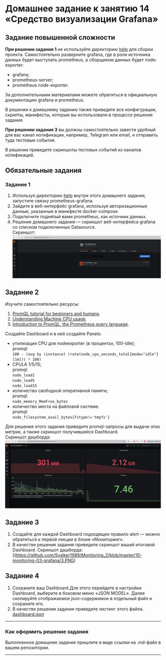 # Домашнее задание к занятию 14 «Средство визуализации Grafana»

## Задание повышенной сложности

**При решении задания 1** не используйте директорию [help](./help) для сборки проекта. Самостоятельно разверните grafana, где в роли источника данных будет выступать prometheus, а сборщиком данных будет node-exporter:

- grafana;
- prometheus-server;
- prometheus node-exporter.

За дополнительными материалами можете обратиться в официальную документацию grafana и prometheus.

В решении к домашнему заданию также приведите все конфигурации, скрипты, манифесты, которые вы 
использовали в процессе решения задания.

**При решении задания 3** вы должны самостоятельно завести удобный для вас канал нотификации, например, Telegram или email, и отправить туда тестовые события.

В решении приведите скриншоты тестовых событий из каналов нотификаций.

## Обязательные задания

### Задание 1

1. Используя директорию [help](./help) внутри этого домашнего задания, запустите связку prometheus-grafana.
1. Зайдите в веб-интерфейс grafana, используя авторизационные данные, указанные в манифесте docker-compose.
1. Подключите поднятый вами prometheus, как источник данных.
1. Решение домашнего задания — скриншот веб-интерфейса grafana со списком подключенных Datasource.  
Скриншот:  
   ![](https://github.com/Svalker1989/Monitoring_2/blob/master/10-monitoring-03-grafana/1.PNG)  
## Задание 2

Изучите самостоятельно ресурсы:

1. [PromQL tutorial for beginners and humans](https://valyala.medium.com/promql-tutorial-for-beginners-9ab455142085).
1. [Understanding Machine CPU usage](https://www.robustperception.io/understanding-machine-cpu-usage).
1. [Introduction to PromQL, the Prometheus query language](https://grafana.com/blog/2020/02/04/introduction-to-promql-the-prometheus-query-language/).

Создайте Dashboard и в ней создайте Panels:

- утилизация CPU для nodeexporter (в процентах, 100-idle);  
promql:  
`100 - (avg by (instance) (rate(node_cpu_seconds_total{mode="idle"}[1m])) * 100)`  
- CPULA 1/5/15;  
promql:  
`node_load1`  
`node_load5`  
`node_load15`  
- количество свободной оперативной памяти;  
promql:  
`node_memory_MemFree_bytes`  
- количество места на файловой системе.  
promql:  
`node_filesystem_avail_bytes{fstype!='tmpfs'}`  

Для решения этого задания приведите promql-запросы для выдачи этих метрик, а также скриншот получившейся Dashboard.  
Скриншот дашборда:  
![](https://github.com/Svalker1989/Monitoring_2/blob/master/10-monitoring-03-grafana/2.PNG)  
## Задание 3

1. Создайте для каждой Dashboard подходящее правило alert — можно обратиться к первой лекции в блоке «Мониторинг».
1. В качестве решения задания приведите скриншот вашей итоговой Dashboard.
Скриншот дашборда:  
   ](https://github.com/Svalker1989/Monitoring_2/blob/master/10-monitoring-03-grafana/3.PNG)
## Задание 4

1. Сохраните ваш Dashboard.Для этого перейдите в настройки Dashboard, выберите в боковом меню «JSON MODEL». Далее скопируйте отображаемое json-содержимое в отдельный файл и сохраните его.
1. В качестве решения задания приведите листинг этого файла.  
[dashboard.json](https://github.com/Svalker1989/Monitoring_2/blob/master/10-monitoring-03-grafana/dashboard.json)  
---

### Как оформить решение задания

Выполненное домашнее задание пришлите в виде ссылки на .md-файл в вашем репозитории.

---
